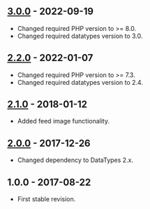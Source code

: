 ## [3.0.0] - 2022-09-19
- Changed required PHP version to >= 8.0.
- Changed required datatypes version to 3.0.

## [2.2.0] - 2022-01-07
- Changed required PHP version to >= 7.3.
- Changed required datatypes version to 2.4.

## [2.1.0] - 2018-01-12
- Added feed image functionality.

## [2.0.0] - 2017-12-26
- Changed dependency to DataTypes 2.x.

## 1.0.0 - 2017-08-22
- First stable revision.

[3.0.0]: https://github.com/themichaelhall/rss-feed/compare/v2.2.0...v3.0.0
[2.2.0]: https://github.com/themichaelhall/rss-feed/compare/v2.1.0...v2.2.0
[2.1.0]: https://github.com/themichaelhall/rss-feed/compare/v2.0.0...v2.1.0
[2.0.0]: https://github.com/themichaelhall/rss-feed/compare/v1.0.0...v2.0.0
